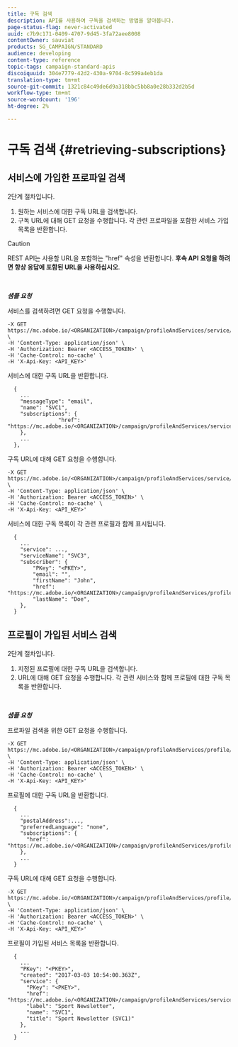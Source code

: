 ```yaml
---
title: 구독 검색
description: API를 사용하여 구독을 검색하는 방법을 알아봅니다.
page-status-flag: never-activated
uuid: c7b9c171-0409-4707-9d45-3fa72aee8008
contentOwner: sauviat
products: SG_CAMPAIGN/STANDARD
audience: developing
content-type: reference
topic-tags: campaign-standard-apis
discoiquuid: 304e7779-42d2-430a-9704-8c599a4eb1da
translation-type: tm+mt
source-git-commit: 1321c84c49de6d9a318bbc5bb8a0e28b332d2b5d
workflow-type: tm+mt
source-wordcount: '196'
ht-degree: 2%

---
```



# 구독 검색 {#retrieving-subscriptions}

## 서비스에 가입한 프로파일 검색

2단계 절차입니다.

1. 원하는 서비스에 대한 구독 URL을 검색합니다.
1. 구독 URL에 대해 GET 요청을 수행합니다. 각 관련 프로파일을 포함한 서비스 가입 목록을 반환합니다.

>[!CAUTION]
>
>REST API는 사용할 URL을 포함하는 &quot;href&quot; 속성을 반환합니다. <b>후속 API 요청을 하려면 항상 응답에 포함된 URL을 사용하십시오</b>.

<br/>

***샘플 요청***

서비스를 검색하려면 GET 요청을 수행합니다.

```
-X GET https://mc.adobe.io/<ORGANIZATION>/campaign/profileAndServices/service/<PKEY> \
-H 'Content-Type: application/json' \
-H 'Authorization: Bearer <ACCESS_TOKEN>' \
-H 'Cache-Control: no-cache' \
-H 'X-Api-Key: <API_KEY>'
```

서비스에 대한 구독 URL을 반환합니다.

```
  {
    ...
    "messageType": "email",
    "name": "SVC1",
    "subscriptions": {
                "href": "https://mc.adobe.io/<ORGANIZATION>/campaign/profileAndServices/service/<PKEY>/subscriptions/"
    },
    ...
  },
```

구독 URL에 대해 GET 요청을 수행합니다.

```
-X GET https://mc.adobe.io/<ORGANIZATION>/campaign/profileAndServices/service/<PKEY>/subscriptions \
-H 'Content-Type: application/json' \
-H 'Authorization: Bearer <ACCESS_TOKEN>' \
-H 'Cache-Control: no-cache' \
-H 'X-Api-Key: <API_KEY>'
```

서비스에 대한 구독 목록이 각 관련 프로필과 함께 표시됩니다.

```
  {
    ...
    "service": ...,
    "serviceName": "SVC3",
    "subscriber": {
        "PKey": "<PKEY>",
        "email": "",
        "firstName": "John",
        "href": "https://mc.adobe.io/<ORGANIZATION>/campaign/profileAndServices/profile/<PKEY>",
        "lastName": "Doe",
    },
  }
```

## 프로필이 가입된 서비스 검색

2단계 절차입니다.

1. 지정된 프로필에 대한 구독 URL을 검색합니다.
1. URL에 대해 GET 요청을 수행합니다. 각 관련 서비스와 함께 프로필에 대한 구독 목록을 반환합니다.

<br/>

***샘플 요청***

프로파일 검색을 위한 GET 요청을 수행합니다.

```
-X GET https://mc.adobe.io/<ORGANIZATION>/campaign/profileAndServices/profile/<PKEY> \
-H 'Content-Type: application/json' \
-H 'Authorization: Bearer <ACCESS_TOKEN>' \
-H 'Cache-Control: no-cache' \
-H 'X-Api-Key: <API_KEY>'
```

프로필에 대한 구독 URL을 반환합니다.

```
  {
    ...
    "postalAddress":...,
    "preferredLanguage": "none",
    "subscriptions": {
      "href": "https://mc.adobe.io/<ORGANIZATION>/campaign/profileAndServices/profile/<PKEY>/subscriptions/"
    },
    ...
  }
```

구독 URL에 대해 GET 요청을 수행합니다.

```
-X GET https://mc.adobe.io/<ORGANIZATION>/campaign/profileAndServices/profile/<PKEY>/subscriptions \
-H 'Content-Type: application/json' \
-H 'Authorization: Bearer <ACCESS_TOKEN>' \
-H 'Cache-Control: no-cache' \
-H 'X-Api-Key: <API_KEY>'
```

프로필이 가입된 서비스 목록을 반환합니다.

```
  {
    ...
    "PKey": "<PKEY>",
    "created": "2017-03-03 10:54:00.363Z",
    "service": {
      "PKey": "<PKEY>",
      "href": "https://mc.adobe.io/<ORGANIZATION>/campaign/profileAndServices/service/<PKEY>",
      "label": "Sport Newsletter",
      "name": "SVC1",
      "title": "Sport Newsletter (SVC1)"
    },
    ...
  }
```
